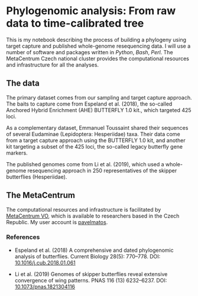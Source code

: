 # Phylogenomic analysis: From raw data to time-calibrated tree

This is my notebook describing the process of building a phylogeny using target capture and published whole-genome resequencing data. I will use a number of software and packages written in _Python_, _Bash_, _Perl_. The MetaCentrum Czech national cluster provides the computational resources and infrastructure for all the analyses.

## The data

The primary dataset comes from our sampling and target capture approach. The baits to capture come from Espeland et al. (2018), the so-called Anchored Hybrid Enrichment (AHE) BUTTERFLY 1.0 kit., which targeted 425 loci.

As a complementary dataset, Emmanuel Toussaint shared their sequences of several Eudaminae (Lepidoptera: Hesperiidae) taxa. Their data come from a target capture approach using the BUTTERFLY 1.0 kit, and another kit targeting a subset of the 425 loci, the so-called legacy butterfly gene markers.

The published genomes come from Li et al. (2019), which used a whole-genome resequencing approach in 250 representatives of the skipper butterflies (Hesperiidae).

## The MetaCentrum

The computational resources and infrastructure is facilitated by [MetaCentrum VO](https://metavo.metacentrum.cz/en/about/index.html), which is available to researchers based in the Czech Republic. My user account is [pavelmatos](https://metavo.metacentrum.cz/pbsmon2/user/pavelmatos).

### References

- Espeland et al. (2018) A comprehensive and dated phylogenomic analysis of butterflies. Current Biology 28(5): 770&ndash;778. DOI: [10.1016/j.cub.2018.01.061](https://doi.org/10.1016/j.cub.2018.01.061)

- Li et al. (2019) Genomes of skipper butterflies reveal extensive convergence of wing patterns. PNAS 116 (13) 6232&ndash;6237. DOI: [10.1073/pnas.1821304116](https://doi.org/10.1073/pnas.1821304116)
